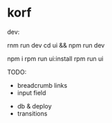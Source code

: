 # korf


dev:

rnm run dev
cd ui && npm run dev

npm i
rpm run ui:install
rpm run ui

TODO:
+ breadcrumb links
+ input field
- db & deploy
- transitions
